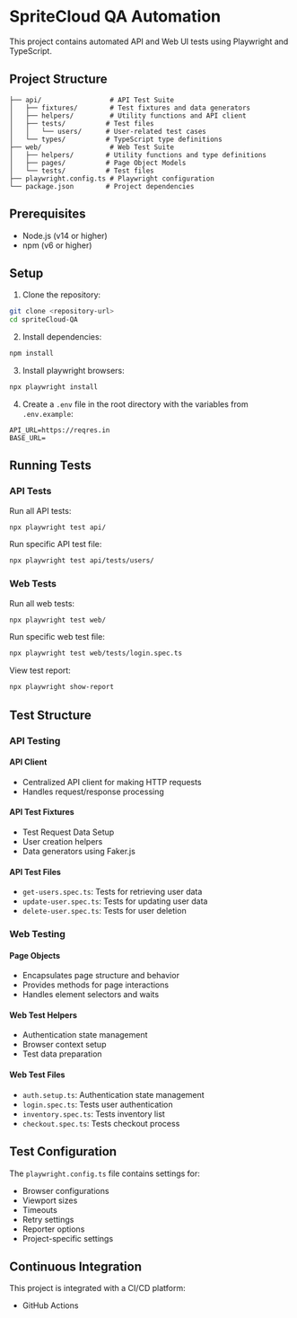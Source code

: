 # SpriteCloud QA Automation

This project contains automated API and Web UI tests using Playwright and TypeScript.

## Project Structure

```
├── api/                 # API Test Suite
│   ├── fixtures/        # Test fixtures and data generators
│   ├── helpers/         # Utility functions and API client
│   ├── tests/          # Test files
│   │   └── users/      # User-related test cases
│   └── types/          # TypeScript type definitions
├── web/                 # Web Test Suite
│   ├── helpers/        # Utility functions and type definitions
│   ├── pages/          # Page Object Models
│   └── tests/          # Test files
├── playwright.config.ts # Playwright configuration
└── package.json        # Project dependencies
```

## Prerequisites

- Node.js (v14 or higher)
- npm (v6 or higher)

## Setup

1. Clone the repository:
```bash
git clone <repository-url>
cd spriteCloud-QA
```

2. Install dependencies:
```bash
npm install
```

3. Install playwright browsers:
```bash
npx playwright install
```

4. Create a `.env` file in the root directory with the variables from `.env.example`:
```
API_URL=https://reqres.in
BASE_URL=
```

## Running Tests

### API Tests

Run all API tests:
```bash
npx playwright test api/
```

Run specific API test file:
```bash
npx playwright test api/tests/users/
```

### Web Tests

Run all web tests:
```bash
npx playwright test web/
```

Run specific web test file:
```bash
npx playwright test web/tests/login.spec.ts
```

View test report:
```bash
npx playwright show-report
```

## Test Structure

### API Testing
#### API Client
- Centralized API client for making HTTP requests
- Handles request/response processing

#### API Test Fixtures
- Test Request Data Setup
- User creation helpers
- Data generators using Faker.js

#### API Test Files
- `get-users.spec.ts`: Tests for retrieving user data
- `update-user.spec.ts`: Tests for updating user data
- `delete-user.spec.ts`: Tests for user deletion

### Web Testing
#### Page Objects
- Encapsulates page structure and behavior
- Provides methods for page interactions
- Handles element selectors and waits

#### Web Test Helpers
- Authentication state management
- Browser context setup
- Test data preparation

#### Web Test Files
- `auth.setup.ts`: Authentication state management
- `login.spec.ts`: Tests user authentication
- `inventory.spec.ts`: Tests inventory list
- `checkout.spec.ts`: Tests checkout process


## Test Configuration

The `playwright.config.ts` file contains settings for:
- Browser configurations
- Viewport sizes
- Timeouts
- Retry settings
- Reporter options
- Project-specific settings

## Continuous Integration

This project is integrated with a CI/CD platform:
- GitHub Actions


